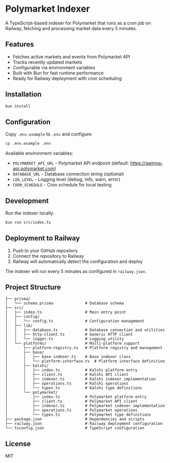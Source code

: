# Polymarket Indexer

A TypeScript-based indexer for Polymarket that runs as a cron job on Railway, fetching and processing market data every 5 minutes.

## Features

- Fetches active markets and events from Polymarket API
- Tracks recently updated markets
- Configurable via environment variables
- Built with Bun for fast runtime performance
- Ready for Railway deployment with cron scheduling

## Installation

```bash
bun install
```

## Configuration

Copy `.env.example` to `.env` and configure:

```bash
cp .env.example .env
```

Available environment variables:
- `POLYMARKET_API_URL` - Polymarket API endpoint (default: https://gamma-api.polymarket.com)
- `DATABASE_URL` - Database connection string (optional)
- `LOG_LEVEL` - Logging level (debug, info, warn, error)
- `CRON_SCHEDULE` - Cron schedule for local testing

## Development

Run the indexer locally:

```bash
bun run src/index.ts
```

## Deployment to Railway

1. Push to your GitHub repository
2. Connect the repository to Railway
3. Railway will automatically detect the configuration and deploy

The indexer will run every 5 minutes as configured in `railway.json`.

## Project Structure

```
├── prisma/
│   └── schema.prisma              # Database schema
├── src/
│   ├── index.ts                   # Main entry point
│   ├── config/
│   │   └── config.ts              # Configuration management
│   ├── lib/
│   │   ├── database.ts            # Database connection and utilities
│   │   ├── http-client.ts         # Generic HTTP client
│   │   └── logger.ts              # Logging utility
│   └── platforms/                 # Multi-platform support
│       ├── platform-registry.ts   # Platform registry and management
│       ├── base/
│       │   ├── base-indexer.ts    # Base indexer class
│       │   └── platform-interface.ts  # Platform interface definition
│       ├── kalshi/
│       │   ├── index.ts           # Kalshi platform entry
│       │   ├── client.ts          # Kalshi API client
│       │   ├── indexer.ts         # Kalshi indexer implementation
│       │   ├── operations.ts      # Kalshi operations
│       │   └── types.ts           # Kalshi type definitions
│       └── polymarket/
│           ├── index.ts           # Polymarket platform entry
│           ├── client.ts          # Polymarket API client
│           ├── indexer.ts         # Polymarket indexer implementation
│           ├── operations.ts      # Polymarket operations
│           └── types.ts           # Polymarket type definitions
├── package.json                   # Dependencies and scripts
├── railway.json                   # Railway deployment configuration
└── tsconfig.json                  # TypeScript configuration
```

## License

MIT
